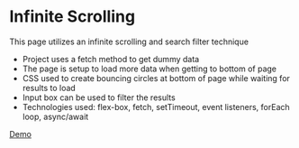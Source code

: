 # Infinite Scrolling

This page utilizes an infinite scrolling and search filter technique

* Project uses a fetch method to get dummy data
* The page is setup to load more data when getting to bottom of page
* CSS used to create bouncing circles at bottom of page while waiting for results to load
* Input box can be used to filter the results
* Technologies used: flex-box, fetch, setTimeout, event listeners, forEach loop, async/await

[Demo](https://rawcdn.githack.com/mecramer/infinite-scrolling/cd93fa64c642603878395c6b680dcbd5f418ec2d/index.html)
